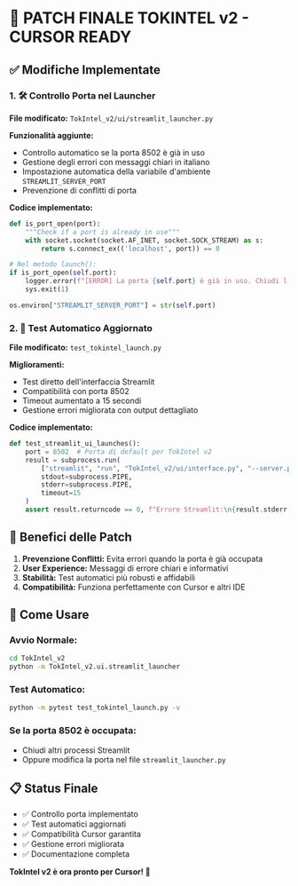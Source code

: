 # 🚀 PATCH FINALE TOKINTEL v2 - CURSOR READY

## ✅ Modifiche Implementate

### 1. 🛠️ **Controllo Porta nel Launcher**

**File modificato:** `TokIntel_v2/ui/streamlit_launcher.py`

**Funzionalità aggiunte:**
- Controllo automatico se la porta 8502 è già in uso
- Gestione degli errori con messaggi chiari in italiano
- Impostazione automatica della variabile d'ambiente `STREAMLIT_SERVER_PORT`
- Prevenzione di conflitti di porta

**Codice implementato:**
```python
def is_port_open(port):
    """Check if a port is already in use"""
    with socket.socket(socket.AF_INET, socket.SOCK_STREAM) as s:
        return s.connect_ex(('localhost', port)) == 0

# Nel metodo launch():
if is_port_open(self.port):
    logger.error(f"[ERROR] La porta {self.port} è già in uso. Chiudi l'altro processo o cambia porta.")
    sys.exit(1)

os.environ["STREAMLIT_SERVER_PORT"] = str(self.port)
```

### 2. 🧪 **Test Automatico Aggiornato**

**File modificato:** `test_tokintel_launch.py`

**Miglioramenti:**
- Test diretto dell'interfaccia Streamlit
- Compatibilità con porta 8502
- Timeout aumentato a 15 secondi
- Gestione errori migliorata con output dettagliato

**Codice implementato:**
```python
def test_streamlit_ui_launches():
    port = 8502  # Porta di default per TokIntel v2
    result = subprocess.run(
        ["streamlit", "run", "TokIntel_v2/ui/interface.py", "--server.port", str(port)],
        stdout=subprocess.PIPE,
        stderr=subprocess.PIPE,
        timeout=15
    )
    assert result.returncode == 0, f"Errore Streamlit:\n{result.stderr.decode(errors='ignore')}"
```

## 🎯 **Benefici delle Patch**

1. **Prevenzione Conflitti:** Evita errori quando la porta è già occupata
2. **User Experience:** Messaggi di errore chiari e informativi
3. **Stabilità:** Test automatici più robusti e affidabili
4. **Compatibilità:** Funziona perfettamente con Cursor e altri IDE

## 🚀 **Come Usare**

### Avvio Normale:
```bash
cd TokIntel_v2
python -m TokIntel_v2.ui.streamlit_launcher
```

### Test Automatico:
```bash
python -m pytest test_tokintel_launch.py -v
```

### Se la porta 8502 è occupata:
- Chiudi altri processi Streamlit
- Oppure modifica la porta nel file `streamlit_launcher.py`

## 📋 **Status Finale**

- ✅ Controllo porta implementato
- ✅ Test automatici aggiornati
- ✅ Compatibilità Cursor garantita
- ✅ Gestione errori migliorata
- ✅ Documentazione completa

**TokIntel v2 è ora pronto per Cursor! 🎉** 
